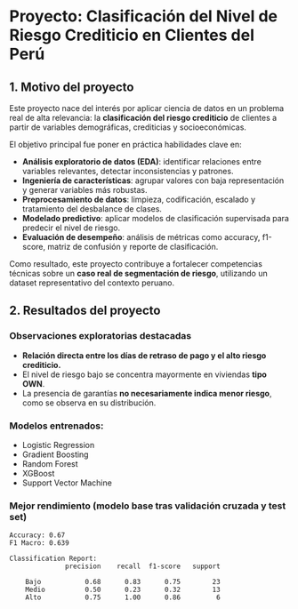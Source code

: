 # Proyecto: Clasificación del Nivel de Riesgo Crediticio en Clientes del Perú

## 1. Motivo del proyecto

Este proyecto nace del interés por aplicar ciencia de datos en un problema real de alta relevancia: la **clasificación del riesgo crediticio** de clientes a partir de variables demográficas, crediticias y socioeconómicas.

El objetivo principal fue poner en práctica habilidades clave en:

- **Análisis exploratorio de datos (EDA)**: identificar relaciones entre variables relevantes, detectar inconsistencias y patrones.
- **Ingeniería de características**: agrupar valores con baja representación y generar variables más robustas.
- **Preprocesamiento de datos**: limpieza, codificación, escalado y tratamiento del desbalance de clases.
- **Modelado predictivo**: aplicar modelos de clasificación supervisada para predecir el nivel de riesgo.
- **Evaluación de desempeño**: análisis de métricas como accuracy, f1-score, matriz de confusión y reporte de clasificación.

Como resultado, este proyecto contribuye a fortalecer competencias técnicas sobre un **caso real de segmentación de riesgo**, utilizando un dataset representativo del contexto peruano.

## 2. Resultados del proyecto

### Observaciones exploratorias destacadas

- **Relación directa entre los días de retraso de pago y el alto riesgo crediticio.**
- El nivel de riesgo bajo se concentra mayormente en viviendas **tipo OWN**.
- La presencia de garantías **no necesariamente indica menor riesgo**, como se observa en su distribución.

### Modelos entrenados:

- Logistic Regression  
- Gradient Boosting 
- Random Forest  
- XGBoost  
- Support Vector Machine

### Mejor rendimiento (modelo base tras validación cruzada y test set)

```text
Accuracy: 0.67
F1 Macro: 0.639

Classification Report:
              precision    recall  f1-score   support

    Bajo           0.68      0.83      0.75        23
    Medio          0.50      0.23      0.32        13
    Alto           0.75      1.00      0.86         6
